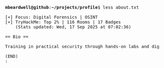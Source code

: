 <pre>

<strong>mbeardwell@github</strong>:<strong>~/projects/profile</strong>$ less about.txt

[+] Focus: Digital Forensics | OSINT
[+] TryHackMe: Top 2% | 116 Rooms | 17 Badges
    (Stats updated: Wed, 17 Sep 2025 at 07:02:36)

== Bio ==

Training in practical security through hands-on labs and digital investigations.

(END)
:
</pre>
